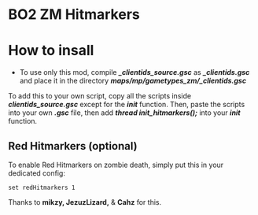 # BO2 ZM Hitmarkers

# How to insall
- To use only this mod, compile _**_clientids_source.gsc**_ as _**_clientids.gsc**_ and place it in the directory _**maps/mp/gametypes_zm/_clientids.gsc**_

To add this to your own script, copy all the scripts inside _**_clientids_source.gsc_**_ except for the _**init**_ function.
Then, paste the scripts into your own _**.gsc**_ file, then add _**thread init_hitmarkers();**_ into your _**init**_ function.

## Red Hitmarkers (optional)
To enable Red Hitmarkers on zombie death, simply put this in your dedicated config:
```
set redHitmarkers 1
```

Thanks to **mikzy, JezuzLizard,** & **Cahz** for this.
